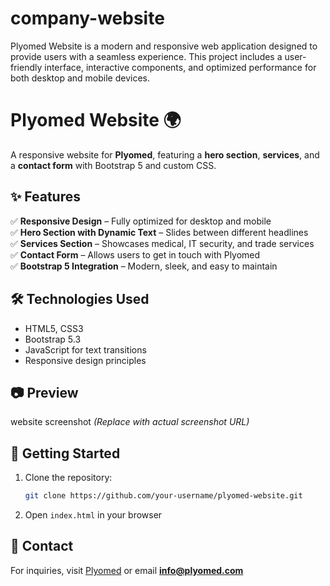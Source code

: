 # company-website
Plyomed Website is a modern and responsive web application designed to provide users with a seamless experience. This project includes a user-friendly interface, interactive components, and optimized performance for both desktop and mobile devices.
# Plyomed Website 🌍  
A responsive website for **Plyomed**, featuring a **hero section**, **services**, and a **contact form** with Bootstrap 5 and custom CSS.

## ✨ Features  
✅ **Responsive Design** – Fully optimized for desktop and mobile  
✅ **Hero Section with Dynamic Text** – Slides between different headlines  
✅ **Services Section** – Showcases medical, IT security, and trade services  
✅ **Contact Form** – Allows users to get in touch with Plyomed  
✅ **Bootstrap 5 Integration** – Modern, sleek, and easy to maintain  

## 🛠️ Technologies Used  
- HTML5, CSS3  
- Bootstrap 5.3  
- JavaScript for text transitions  
- Responsive design principles  

## 📷 Preview  
website screenshot *(Replace with actual screenshot URL)*  

## 🚀 Getting Started  
1. Clone the repository:  
   ```bash
   git clone https://github.com/your-username/plyomed-website.git
   ```
2. Open `index.html` in your browser  

## 📩 Contact  
For inquiries, visit [Plyomed](https://plyomed.com) or email **info@plyomed.com**  

